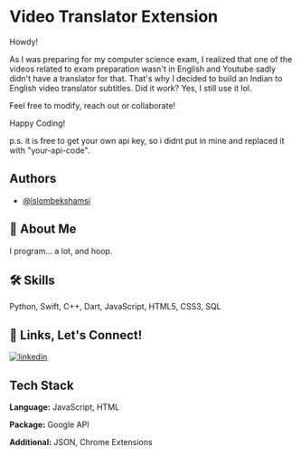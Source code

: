 
# Video Translator Extension

Howdy!

As I was preparing for my computer science exam, I realized that one of the videos related to exam preparation wasn't in English and Youtube sadly didn't have a translator for that. That's why I decided to build an Indian to English video translator subtitles. Did it work? Yes, I still use it lol.

Feel free to modify, reach out or collaborate!

Happy Coding!

p.s. it is free to get your own api key, so i didnt put in mine and replaced it with "your-api-code".

## Authors

- [@islombekshamsi](https://github.com/islombekshamsi)



## 🚀 About Me
I program... a lot, and hoop.
## 🛠 Skills
Python, Swift, C++, Dart, JavaScript, HTML5, CSS3, SQL



## 🔗 Links, Let's Connect!
[![linkedin](https://img.shields.io/badge/linkedin-0A66C2?style=for-the-badge&logo=linkedin&logoColor=white)](www.linkedin.com/in/islom-shamsiev)


## Tech Stack

**Language:** JavaScript, HTML

**Package:** Google API

**Additional:** JSON, Chrome Extensions
